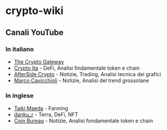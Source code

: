 # crypto-wiki

## Canali YouTube

### In italiano

- [The Crypto Gateway](https://www.youtube.com/c/TheCryptoGatewayInvestireinCriptovaluteOfficial)
- [Crypto Ita](https://www.youtube.com/c/CryptoIta) - DeFi, Analisi findamentale token e chain
- [AfterSide Crypto](https://www.youtube.com/c/AfterSideCrypto) - Notizie, Trading, Analisi tecnica dei grafici
- [Marco Cavicchioli](https://www.youtube.com/c/MarcocavicchioliIt) - Notizie, Analisi del trend grossolane

### In inglese

- [Taiki Maeda](https://www.youtube.com/user/TheTaikster) - Farming
- [danku_r](https://www.youtube.com/c/dankur) - Terra, DeFi, NFT
- [Coin Bureau](https://www.youtube.com/c/CoinBureau) - Notizie, Analisi fondamentale token e chain

